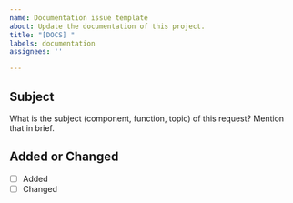 ```yaml
---
name: Documentation issue template
about: Update the documentation of this project.
title: "[DOCS] "
labels: documentation
assignees: ''

---
```


## Subject
What is the subject (component, function, topic) of this request? Mention that in brief.

## Added or Changed
- [ ] Added
- [ ] Changed
